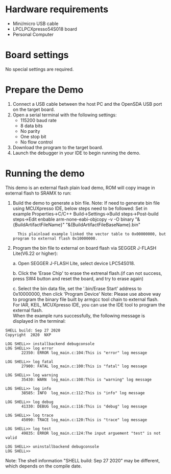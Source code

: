 Hardware requirements
=====================
- Mini/micro USB cable
- LPCLPCXpresso54S018 board
- Personal Computer

Board settings
============
No special settings are required.

Prepare the Demo
===============
1.  Connect a USB cable between the host PC and the OpenSDA USB port on the target board.
2.  Open a serial terminal with the following settings:
    - 115200 baud rate
    - 8 data bits
    - No parity
    - One stop bit
    - No flow control
3.  Download the program to the target board.
4.  Launch the debugger in your IDE to begin running the demo.

Running the demo
================
This demo is an external flash plain load demo, ROM will copy image in external flash to SRAMX to run:
1. Build the demo to generate a bin file.
   Note: If need to generate bin file using MCUXpresso IDE, below steps need to be followed:
         Set in example Properties->C/C++ Build->Settings->Build steps->Post-build steps->Edit
         enbable arm-none-eabi-objcopy -v -O binary "&{BuildArtifactFileName}" "&{BuildArtifactFileBaseName}.bin" 
         
         This plainload example linked the vector table to 0x00000000, but program to external flash 0x10000000.

2. Program the bin file to external on board flash via SEGGER J-FLASH Lite(V6.22 or higher):

   a. Open SEGGER J-FLASH Lite, select device LPC54S018.

   b. Click the 'Erase Chip' to erase the extrenal flash.(if can not success, press SW4 button and reset the board, and try to erase again)

   c. Select the bin data file, set the '.bin/Erase Start' address to 0x10000000, then click 'Program Device'
Note: Please use above way to program the binary file built by armgcc tool chain to external flash. 
      For IAR, KEIL, MCUXpresso IDE, you can use the IDE tool to program the external flash.  
When the example runs successfully, the following message is displayed in the terminal:

~~~~~~~~~~~~~~~~~~~~~
SHELL build: Sep 27 2020
Copyright  2020  NXP

LOG SHELL>> installbackend debugconsole
LOG SHELL>> log error
       22350: ERROR log_main.c:104:This is "error" log message

LOG SHELL>> log fatal
       27900: FATAL log_main.c:100:This is "fatal" log message

LOG SHELL>> log warning
       35430: WARN  log_main.c:108:This is "warning" log message

LOG SHELL>> log info
       38585: INFO  log_main.c:112:This is "info" log message

LOG SHELL>> log debug
       41330: DEBUG log_main.c:116:This is "debug" log message

LOG SHELL>> log trace
       45090: TRACE log_main.c:120:This is "trace" log message

LOG SHELL>> log test
       49835: ERROR log_main.c:124:The input arguement "test" is not valid

LOG SHELL>> uninstallbackend debugconsole
LOG SHELL>> 
~~~~~~~~~~~~~~~~~~~~~
Note: The shell information "SHELL build: Sep 27 2020" may be different, which depends on the compile date.
